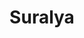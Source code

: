 ---
title: Suralya
crosslinks:
- gonewild
- redditgetsdrawn
- gonewildcurvy
- gonewildcolor
- LatinasGW
- gonewildcouples
- drawme
- AreolasGW
- ArtGW
- AgentMulder3rd
- GoneErotic
- asstastic
---